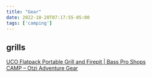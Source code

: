 ```yaml
---
title: "Gear"
date: 2022-10-20T07:17:55-05:00
tags: ['camping']
---
```


## grills 
[UCO Flatpack Portable Grill and Firepit | Bass Pro Shops](https://www.basspro.com/shop/en/uco-flatpack-portable-grill-and-firepit)  
[CAMP – Otzi Adventure Gear](https://www.otzigear.com/pages/camp)  

